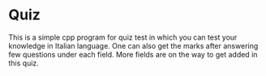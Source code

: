 # Quiz

This is a simple cpp program for quiz test in which you can test your knowledge in Italian language. One can also get the marks after answering few questions under each field.   More fields are on the way to get added in this quiz. 

